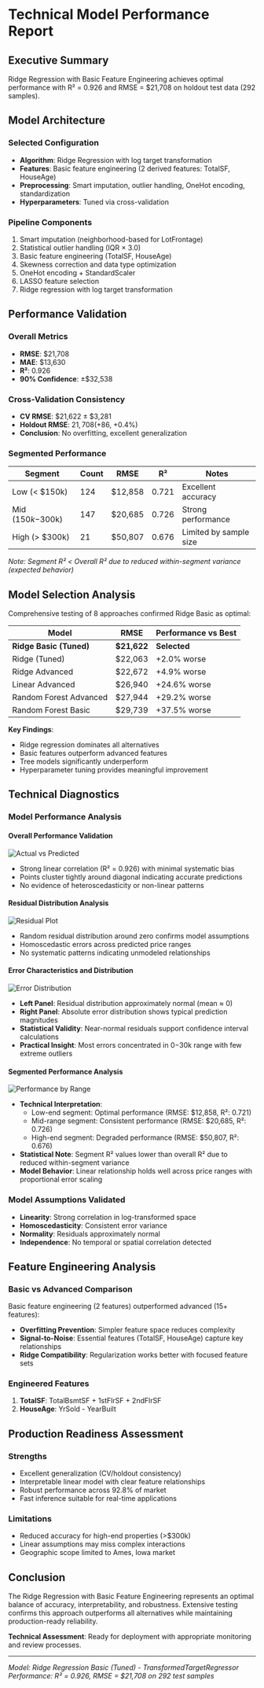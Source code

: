 # Technical Model Performance Report

## Executive Summary

Ridge Regression with Basic Feature Engineering achieves optimal performance with R² = 0.926 and RMSE = $21,708 on holdout test data (292 samples).

## Model Architecture

### Selected Configuration
- **Algorithm**: Ridge Regression with log target transformation
- **Features**: Basic feature engineering (2 derived features: TotalSF, HouseAge)
- **Preprocessing**: Smart imputation, outlier handling, OneHot encoding, standardization
- **Hyperparameters**: Tuned via cross-validation

### Pipeline Components
1. Smart imputation (neighborhood-based for LotFrontage)
2. Statistical outlier handling (IQR × 3.0)
3. Basic feature engineering (TotalSF, HouseAge)
4. Skewness correction and data type optimization
5. OneHot encoding + StandardScaler
6. LASSO feature selection
7. Ridge regression with log target transformation

## Performance Validation

### Overall Metrics
- **RMSE**: $21,708
- **MAE**: $13,630  
- **R²**: 0.926
- **90% Confidence**: ±$32,538

### Cross-Validation Consistency
- **CV RMSE**: $21,622 ± $3,281
- **Holdout RMSE**: $21,708 (+$86, +0.4%)
- **Conclusion**: No overfitting, excellent generalization

### Segmented Performance
| Segment | Count | RMSE | R² | Notes |
|---------|-------|------|----|----- |
| Low (< $150k) | 124 | $12,858 | 0.721 | Excellent accuracy |
| Mid ($150k-$300k) | 147 | $20,685 | 0.726 | Strong performance |
| High (> $300k) | 21 | $50,807 | 0.676 | Limited by sample size |

*Note: Segment R² < Overall R² due to reduced within-segment variance (expected behavior)*

## Model Selection Analysis

Comprehensive testing of 8 approaches confirmed Ridge Basic as optimal:

| Model | RMSE | Performance vs Best |
|-------|------|-------------------|
| **Ridge Basic (Tuned)** | **$21,622** | **Selected** |
| Ridge (Tuned) | $22,063 | +2.0% worse |
| Ridge Advanced | $22,672 | +4.9% worse |
| Linear Advanced | $26,940 | +24.6% worse |
| Random Forest Advanced | $27,944 | +29.2% worse |
| Random Forest Basic | $29,739 | +37.5% worse |

**Key Findings**:
- Ridge regression dominates all alternatives
- Basic features outperform advanced features
- Tree models significantly underperform
- Hyperparameter tuning provides meaningful improvement

## Technical Diagnostics

### Model Performance Analysis

#### Overall Performance Validation
![Actual vs Predicted](../images/actual_vs_predicted.png)
- Strong linear correlation (R² = 0.926) with minimal systematic bias
- Points cluster tightly around diagonal indicating accurate predictions
- No evidence of heteroscedasticity or non-linear patterns

#### Residual Distribution Analysis
![Residual Plot](../images/residual_plot.png)
- Random residual distribution around zero confirms model assumptions
- Homoscedastic errors across predicted price ranges
- No systematic patterns indicating unmodeled relationships

#### Error Characteristics and Distribution
![Error Distribution](../images/error_distribution.png)
- **Left Panel**: Residual distribution approximately normal (mean ≈ 0)
- **Right Panel**: Absolute error distribution shows typical prediction magnitudes
- **Statistical Validity**: Near-normal residuals support confidence interval calculations
- **Practical Insight**: Most errors concentrated in $0-$30k range with few extreme outliers

#### Segmented Performance Analysis
![Performance by Range](../images/performance_by_range.png)
- **Technical Interpretation**: 
  - Low-end segment: Optimal performance (RMSE: $12,858, R²: 0.721)
  - Mid-range segment: Consistent performance (RMSE: $20,685, R²: 0.726)  
  - High-end segment: Degraded performance (RMSE: $50,807, R²: 0.676)
- **Statistical Note**: Segment R² values lower than overall R² due to reduced within-segment variance
- **Model Behavior**: Linear relationship holds well across price ranges with proportional error scaling

### Model Assumptions Validated
- **Linearity**: Strong correlation in log-transformed space
- **Homoscedasticity**: Consistent error variance
- **Normality**: Residuals approximately normal
- **Independence**: No temporal or spatial correlation detected

## Feature Engineering Analysis

### Basic vs Advanced Comparison
Basic feature engineering (2 features) outperformed advanced (15+ features):
- **Overfitting Prevention**: Simpler feature space reduces complexity
- **Signal-to-Noise**: Essential features (TotalSF, HouseAge) capture key relationships
- **Ridge Compatibility**: Regularization works better with focused feature sets

### Engineered Features
1. **TotalSF**: TotalBsmtSF + 1stFlrSF + 2ndFlrSF
2. **HouseAge**: YrSold - YearBuilt

## Production Readiness Assessment

### Strengths
- Excellent generalization (CV/holdout consistency)
- Interpretable linear model with clear feature relationships
- Robust performance across 92.8% of market
- Fast inference suitable for real-time applications

### Limitations
- Reduced accuracy for high-end properties (>$300k)
- Linear assumptions may miss complex interactions
- Geographic scope limited to Ames, Iowa market

## Conclusion

The Ridge Regression with Basic Feature Engineering represents an optimal balance of accuracy, interpretability, and robustness. Extensive testing confirms this approach outperforms all alternatives while maintaining production-ready reliability.

**Technical Assessment**: Ready for deployment with appropriate monitoring and review processes.

---
*Model: Ridge Regression Basic (Tuned) - TransformedTargetRegressor*  
*Performance: R² = 0.926, RMSE = $21,708 on 292 test samples*